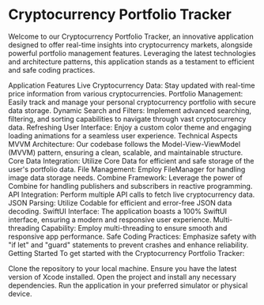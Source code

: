 # Cryptocurrency Portfolio Tracker

Welcome to our Cryptocurrency Portfolio Tracker, an innovative application designed to offer real-time insights into cryptocurrency markets, alongside powerful portfolio management features. Leveraging the latest technologies and architecture patterns, this application stands as a testament to efficient and safe coding practices.

Application Features
Live Cryptocurrency Data: Stay updated with real-time price information from various cryptocurrencies.
Portfolio Management: Easily track and manage your personal cryptocurrency portfolio with secure data storage.
Dynamic Search and Filters: Implement advanced searching, filtering, and sorting capabilities to navigate through vast cryptocurrency data.
Refreshing User Interface: Enjoy a custom color theme and engaging loading animations for a seamless user experience.
Technical Aspects
MVVM Architecture: Our codebase follows the Model-View-ViewModel (MVVM) pattern, ensuring a clean, scalable, and maintainable structure.
Core Data Integration: Utilize Core Data for efficient and safe storage of the user's portfolio data.
File Management: Employ FileManager for handling image data storage needs.
Combine Framework: Leverage the power of Combine for handling publishers and subscribers in reactive programming.
API Integration: Perform multiple API calls to fetch live cryptocurrency data.
JSON Parsing: Utilize Codable for efficient and error-free JSON data decoding.
SwiftUI Interface: The application boasts a 100% SwiftUI interface, ensuring a modern and responsive user experience.
Multi-threading Capability: Employ multi-threading to ensure smooth and responsive app performance.
Safe Coding Practices: Emphasize safety with "if let" and "guard" statements to prevent crashes and enhance reliability.
Getting Started
To get started with the Cryptocurrency Portfolio Tracker:

Clone the repository to your local machine.
Ensure you have the latest version of Xcode installed.
Open the project and install any necessary dependencies.
Run the application in your preferred simulator or physical device.
